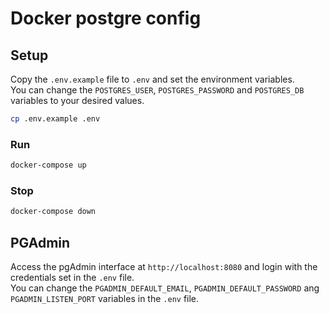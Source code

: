 # Docker postgre config

## Setup

Copy the `.env.example` file to `.env` and set the environment variables. \
You can change the `POSTGRES_USER`, `POSTGRES_PASSWORD` and `POSTGRES_DB` variables to your desired values.

```bash
cp .env.example .env
```

### Run

```bash
docker-compose up
```

### Stop

```bash
docker-compose down
```

## PGAdmin

Access the pgAdmin interface at `http://localhost:8080` and login with the credentials set in the `.env` file. \
You can change the `PGADMIN_DEFAULT_EMAIL`, `PGADMIN_DEFAULT_PASSWORD` ang `PGADMIN_LISTEN_PORT` variables in the `.env` file.